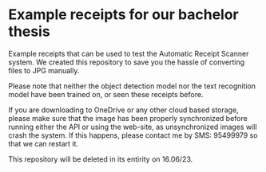# Example receipts for our bachelor thesis
Example receipts that can be used to test the Automatic Receipt Scanner system. We created this repository to save you the hassle of converting files to JPG manually.

Please note that neither the object detection model nor the text recognition model have been trained on, or seen these receipts before.

If you are downloading to OneDrive or any other cloud based storage, please make sure that the image has been properly synchronized before running either the API or using the web-site, as unsynchronized images will crash the system. If this happens, please contact me by SMS: 95499979 so that we can restart it.

This repository will be deleted in its entirity on 16.06/23.
